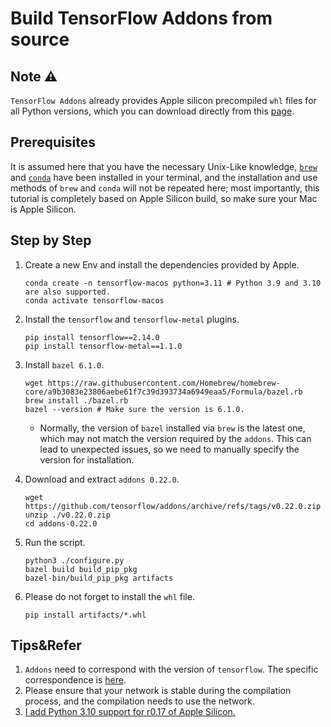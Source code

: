 # Build TensorFlow Addons from source

## Note ⚠️

`TensorFlow Addons` already provides Apple silicon precompiled `whl` files for all Python versions, which you can download directly from this [page](https://pypi.org/project/tensorflow-addons/).

## Prerequisites

It is assumed here that you have the necessary Unix-Like knowledge, [`brew`](https://brew.sh) and [`conda`](https://github.com/conda-forge/miniforge) have been installed in your terminal, and the installation and use methods of `brew` and `conda` will not be repeated here; most importantly, this tutorial is completely based on Apple Silicon build, so make sure your Mac is Apple Silicon.

## Step by Step

1. Create a new Env and install the dependencies provided by Apple.

   ```shell
   conda create -n tensorflow-macos python=3.11 # Python 3.9 and 3.10 are also supported.
   conda activate tensorflow-macos
   ````
   
2. Install the `tensorflow` and `tensorflow-metal` plugins.

   ```shell
   pip install tensorflow==2.14.0
   pip install tensorflow-metal==1.1.0
   ````

3. Install `bazel 6.1.0`.

   ```shell
   wget https://raw.githubusercontent.com/Homebrew/homebrew-core/a9b3083e23806aebe61f7c39d393734a6949eaa5/Formula/bazel.rb
   brew install ./bazel.rb
   bazel --version # Make sure the version is 6.1.0.
   ````

   * Normally, the version of `bazel` installed via `brew` is the latest one, which may not match the version required by the `addons`. This can lead to unexpected issues, so we need to manually specify the version for installation.

4. Download and extract `addons 0.22.0`.

   ```shell
   wget https://github.com/tensorflow/addons/archive/refs/tags/v0.22.0.zip
   unzip ./v0.22.0.zip
   cd addons-0.22.0
   ````

5. Run the script.

   ```shell
   python3 ./configure.py
   bazel build build_pip_pkg
   bazel-bin/build_pip_pkg artifacts
   ````

6. Please do not forget to install the `whl` file.

   ```shell
   pip install artifacts/*.whl
   ```

## Tips&Refer

1. `Addons` need to correspond with the version of `tensorflow`. The specific correspondence is [here](https://github.com/tensorflow/addons/blob/a5cd76d341c594f464a5c9be8e572ed5bd3f3b8b/README.md?plain=1#L80).
2. Please ensure that your network is stable during the compilation process, and the compilation needs to use the network.
3. [I add Python 3.10 support for r0.17 of Apple Silicon.](https://github.com/tensorflow/addons/pull/2718)
